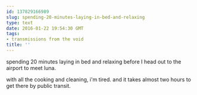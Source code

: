 ```yaml
---
id: 137829166989
slug: spending-20-minutes-laying-in-bed-and-relaxing
type: text
date: 2016-01-22 19:54:30 GMT
tags:
- transmissions from the void
title: ''
---
```

spending 20 minutes laying in bed and relaxing before I head out to the airport to meet luna. 

with all the cooking and cleaning, i'm tired. and it takes almost two hours to get there by public transit.